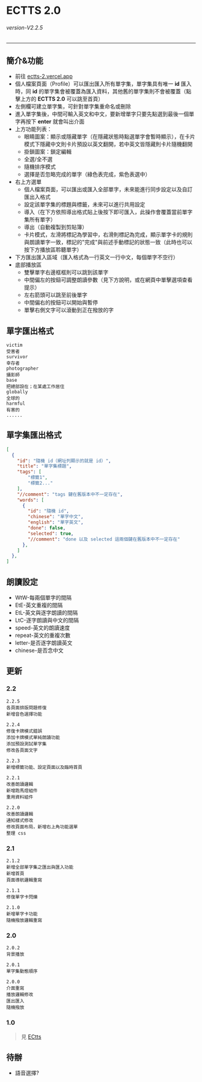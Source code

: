 # ECTTS 2.0
###### *version-V2.2.5* 
---
## 簡介&功能
- 前往 [ectts-2.vercel.app](https://ectts-2.vercel.app/)
- 個人檔案頁面（Profile）可以匯出匯入所有單字集，單字集具有唯一 **id** 匯入時，同 **id** 的單字集會被覆蓋為匯入資料，其他舊的單字集則不會被覆蓋（點擊上方的 **ECTTS 2.0** 可以跳至首頁）
- 左側欄可建立單字集，可針對單字集重命名或刪除
- 進入單字集後，中間可輸入英文和中文，要新增單字只要先點選到最後一個單字再按下 **enter** 就會叫出介面
- 上方功能列表：
  - 眼睛圖案：顯示或隱藏單字（在隱藏狀態時點選單字會暫時顯示），在卡片模式下隱藏中文則卡片預設以英文翻開，若中英文皆隱藏則卡片隨機翻開
  - 掛鎖圖案：鎖定編輯
  - 全選/全不選
  - 隨機排序模式
  - 選擇是否忽略完成的單字（綠色表完成，紫色表選中）
- 右上方選單
  - 個人檔案頁面，可以匯出或匯入全部單字，未來能進行同步設定以及自訂匯出入格式
  - 設定該單字集的標題與標籤，未來可以進行共用設定
  - 導入（在下方依照導出格式貼上後按下即可匯入，此操作會覆蓋當前單字集所有單字）
  - 導出（自動複製到剪貼簿）
  - 卡片模式，左滑將標記為學習中，右滑則標記為完成，顯示單字卡的規則與朗讀單字一致，標記的"完成"與前述手動標記的狀態一致（此時也可以按下方播放區聆聽單字）
- 下方匯出匯入區域（匯入格式為一行英文一行中文，每個單字不空行）
- 底部播放區
  - 雙擊單字右邊框框則可以跳到該單字
  - 中間偏左的按鈕可調整朗讀參數（見下方說明，或在網頁中單擊選項查看提示） 
  - 左右箭頭可以跳至前後單字
  - 中間偏右的按鈕可以開始與暫停
  - 單擊右側文字可以滾動到正在撥放的字
 
## 單字匯出格式
```
victim 
受害者
survivor 
幸存者
photographer
攝影師
base
把總部設在；在某處工作居住
globally 
全球的
harmful 
有害的
......
```

## 單字集匯出格式
``` JSON
[
  {
    "id": "隨機 id（網址列顯示的就是 id）",
    "title": "單字集標題",
    "tags": [
        "標籤1",
        "標籤2..."
    ],
    "//comment": "tags 鍵在舊版本中不一定存在",
    "words": [
      {
        "id": "隨機 id",
        "chinese": "單字中文",
        "english": "單字英文",
        "done": false,
        "selected": true,
        "//comment": "done 以及 selected 這兩個鍵在舊版本中不一定存在"
      },
    ]
  },
]
```

## 朗讀設定
- WtW-每兩個單字的間隔
- EtE-英文重複的間隔
- EtL-英文與逐字朗讀的間隔
- LtC-逐字朗讀與中文的間隔
- speed-英文的朗讀速度
- repeat-英文的重複次數
- letter-是否逐字朗讀英文
- chinese-是否念中文

## 更新

### 2.2
```
2.2.5
各頁面排版問題修復
新增音色選擇功能

2.2.4
修復卡牌模式錯誤
添加卡牌模式單純朗讀功能
添加預設測試單字集
修改各頁面文字

2.2.3
新增標籤功能、設定頁面以及臨時首頁

2.2.1
改善朗讀邏輯
新增跑馬燈組件
重用資料組件

2.2.0
改善朗讀邏輯
通知樣式修改
修改頁面布局，新增右上角功能選單
整理 css

```

### 2.1
```
2.1.2
新增全部單字集之匯出與匯入功能
新增首頁
頁面導航邏輯重寫

2.1.1
修復單字卡閃爍

2.1.0
新增單字卡功能
隨機撥放邏輯重寫
```

### 2.0
```
2.0.2
背景播放

2.0.1
單字集動態順序

2.0.0
介面重寫
播放邏輯修改
匯出匯入
隨機撥放
```

### 1.0
> 見 [ECtts](https：//github.com/jx06T/ECtts)

## 待辦
- 語音選擇?
